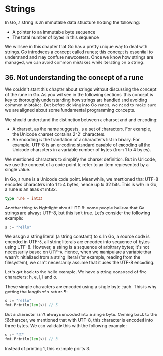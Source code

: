 # Strings

In Go, a string is an immutable data structure holding the following:

- A pointer to an immutable byte sequence
- The total number of bytes in this sequence

We will see in this chapter that Go has a pretty unique way to deal with strings. Go introduces a concept called runes; this concept is essential to understand and may confuse newcomers. Once we know how strings are managed, we can avoid common mistakes while iterating on a string.

## 36. Not understanding the concept of a rune

We couldn't start this chapter about strings without discussing the concept of the rune in Go. As you will see in the following sections, this concept is key to thoroughly understanding how strings are handled and avoiding common mistakes. But before delving into Go runes, we need to make sure we are aligned about some fundamental programming concepts.

We should understand the distinction between a charset and and encoding:

- A charset, as the name suggests, is a set of characters. For example, the Unicode charset contains 2^21 characters.
- An encoding is the translation of a character's list in binary. For example, UTF-8 is an encoding standard capable of encoding all the Unicode characters in a variable number of bytes (from 1 to 4 bytes).

We mentioned characters to simplify the charset definition. But in Unicode, we use the concept of a code point to refer to an item represented by a single value.

In Go, a rune is a Unicode code point. Meanwhile, we mentioned that UTF-8 encodes characters into 1 to 4 bytes, hence up to 32 bits. This is why in Go, a rune is an alias of int32.

```go
type rune = int32
```

Another thing to hightlight about UTF-8: some people believe that Go strings are always UTF-8, but this isn't true. Let's consider the following example:

```go
s := "hello"
```

We assign a string literal (a string constant) to s. In Go, a source code is encoded in UTF-8, all string literals are encoded into sequence of bytes using UTF-8. However, a string is a sequence of arbitrary bytes; it's not necessarily based on UTF-8. Hence, when we manipulate a variable that wasn't initialized from a string literal (for example, reading from the filesystem), we can't necessarily assume that it uses the UTF-8 encoding. 

Let's get back to the hello example. We have a string conposed of five characters: h, e, l, l and o.

These simple characters are encoded using a single byte each. This is why getting the length of s return 5:

```go
s := "hello"
fmt.Println(len(s)) // 5
```

But a character isn't always encoded into a single byte. Coming back to the 汉characer, we mentioned that with UTF-8, this character is encoded into three bytes. We can validate this with the following example:

```go
s := "汉"
fmt.Println(len(s)) // 3
```

Instead of printing 1, this example prints 3.
